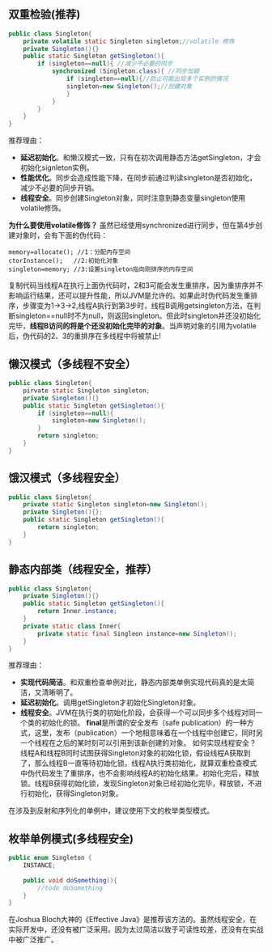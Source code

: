 ## 双重检验(推荐)
```java
public class Singleton{
	private volatile static Singleton singleton;//volatile 修饰
	private Singleton(){}
	public static Singleton getSingleton(){
		if (singleton==null){ //减少不必要的同步
			synchronized (Singleton.class){ //同步加锁
				if (singleton==null){//防止可能出现多个实例的情况
				singleton=new Singleton();//创建对象
				}
			}
		}
	}
}
```
推荐理由：
- **延迟初始化**。和懒汉模式一致，只有在初次调用静态方法getSingleton，才会初始化signleton实例。
- **性能优化**。同步会造成性能下降，在同步前通过判读singleton是否初始化，减少不必要的同步开销。
- **线程安全**。同步创建Singleton对象，同时注意到静态变量singleton使用volatile修饰。

**为什么要使用volatile修饰？**
虽然已经使用synchronized进行同步，但在第4步创建对象时，会有下面的伪代码：
```
memory=allocate(); //1：分配内存空间
ctorInstance();   //2:初始化对象
singleton=memory; //3:设置singleton指向刚排序的内存空间
```
复制代码当线程A在执行上面伪代码时，2和3可能会发生重排序，因为重排序并不影响运行结果，还可以提升性能，所以JVM是允许的。如果此时伪代码发生重排序，步骤变为1->3->2,线程A执行到第3步时，线程B调用getsingleton方法，在判断singleton==null时不为null，则返回singleton。但此时singleton并还没初始化完毕，**线程B访问的将是个还没初始化完毕的对象**。当声明对象的引用为volatile后，伪代码的2、3的重排序在多线程中将被禁止!


## 懒汉模式（多线程不安全）
```java
public class Singleton{
	pirvate static Singleton singleton;
	private Singleton(){}
	public static Singleton getSingleton(){
		if (singleton==null){
			singleton=new Singleton();
		}
		return singleton;
	}
}
```

## 饿汉模式（多线程安全）
```java
public class Singleton{
	private static Singleton singleton=new Singleton();
	private Singleton(){};
	public static Singleton getSingleton(){
		return singleton;
	}
}
```

## 静态内部类（线程安全，推荐）
```java
public class Singleton{
	private Singleton(){}
	public static Singleton getSingleton(){
		return Inner.instance;
	}
	private static class Inner{
		private static final Singleon instance=new Singleton();
	}
}
```
推荐理由：

- **实现代码简洁**。和双重检查单例对比，静态内部类单例实现代码真的是太简洁，又清晰明了。
- **延迟初始化**。调用getSingleton才初始化Singleton对象。
- **线程安全**。JVM在执行类的初始化阶段，会获得一个可以同步多个线程对同一个类的初始化的锁。
**final**是所谓的安全发布（safe publication）的一种方式，这里，发布（publication）一个地相意味着在一个线程中创建它，同时另一个线程在之后的某时刻可以引用到该新创建的对象。
如何实现线程安全？
线程A和线程B同时试图获得Singleton对象的初始化锁，假设线程A获取到了，那么线程B一直等待初始化锁。线程A执行类初始化，就算双重检查模式中伪代码发生了重排序，也不会影响线程A的初始化结果。初始化完后，释放锁。线程B获得初始化锁，发现Singleton对象已经初始化完毕，释放锁，不进行初始化，获得Singleton对象。

在涉及到反射和序列化的单例中，建议使用下文的枚举类型模式。
## 枚举单例模式(多线程安全)
```java
public enum Singleton {
    INSTANCE;
    
    public void doSomething(){
        //todo doSomething
    }
}
```

在Joshua Bloch大神的《Effective Java》是推荐该方法的。虽然线程安全，在实际开发中，还没有被广泛采用。因为太过简洁以致于可读性较差，还没有在实战中被广泛推广。
